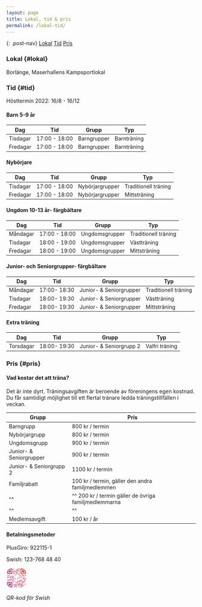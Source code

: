 ```yaml
---
layout: page
title: Lokal, tid & pris
permalink: /lokal-tid/
---
```


{: .post-nav}
[Lokal](#lokal)
[Tid](#tid)
[Pris](#pris)

### Lokal {#lokal}

Borlänge, Maserhallens Kampsportlokal

### Tid {#tid}

Hösttermin 2022: 16/8 - 16/12

#### Barn 5-9 år

| Dag      | Tid           | Grupp       | Typ         |
| -------- | ------------- | ----------- | ----------- |
| Tisdagar | 17:00 - 18:00 | Barngrupper | Barnträning |
| Fredagar | 17:00 - 18:00 | Barngrupper | Barnträning |

#### Nybörjare

| Dag      | Tid           | Grupp           | Typ                  |
| -------- | ------------- | --------------- | -------------------- |
| Tisdagar | 17:00 - 18:00 | Nybörjargrupper | Traditionell träning |
| Fredagar | 17:00 - 18:00 | Nybörjargrupper | Mittsträning         |

#### Ungdom 10-13 år- färgbältare

| Dag      | Tid           | Grupp          | Typ                  |
| -------- | ------------- | -------------- | -------------------- |
| Måndagar | 17:00 - 18:00 | Ungdomsgrupper | Traditionell träning |
| Tisdagar | 18:00 - 19:00 | Ungdomsgrupper | Västträning          |
| Fredagar | 18:00 - 19:00 | Ungdomsgrupper | Mittsträning         |

#### Junior- och Seniorgrupper- färgbältare

| Dag      | Tid          | Grupp                   | Typ                  |
| -------- | ------------ | ----------------------- | -------------------- |
| Måndagar | 17:00- 18:30 | Junior- & Seniorgrupper | Traditionell träning |
| Tisdagar | 18:00- 19:30 | Junior- & Seniorgrupper | Västträning          |
| Fredagar | 18:00- 19:30 | Junior- & Seniorgrupper | Mittsträning         |

#### Extra träning

| Dag       | Tid          | Grupp                   | Typ            |
| --------- | ------------ | ----------------------- | -------------- |
| Torsdagar | 18:00- 19:30 | Junior- & Seniorgrupp 2 | Valfri träning |

### Pris {#pris}

#### Vad kostar det att träna?

Det är inte dyrt.
Träningsavgiften är beroende av föreningens egen kostnad.
Du får samtidigt möjlighet till ett flertal tränare ledda träningstillfällen i veckan.

| Grupp                   | Pris                                                  |
| ----------------------- | ----------------------------------------------------- |
| Barngrupp               | 800 kr / termin                                       |
| Nybörjargrupp           | 800 kr / termin                                       |
| Ungdomsgrupp            | 900 kr / termin                                       |
| Junior- & Seniorgrupper | 900 kr / termin                                       |
| Junior- & Seniorgrupp 2 | 1100 kr / termin                                      |
| Familjrabatt            | 100 kr / termin, gäller den andra familjmedlemmen     |
| ^^                      | ^^ 200 kr / termin gäller de övriga familjmedlemmarna |
| ^^                      | ^^                                                    |
| Medlemsavgift           | 100 kr / år                                           |

#### Betalningsmetoder

PlusGiro: 922115-1

Swish: 123-768 48 40

![QR-kod](/assets/qr.svg#qr)

_QR-kod för Swish_
